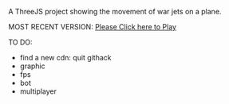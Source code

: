 A ThreeJS project showing the movement of war jets on a plane.

MOST RECENT VERSION: [Please Click here to Play](https://rawcdn.githack.com/alperenbutun/free-time-project/da98a6a/index.html)

TO DO: 
* find a new cdn: quit githack
* graphic
* fps
* bot
* multiplayer
